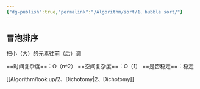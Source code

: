 ```yaml
---
{"dg-publish":true,"permalink":"/Algorithm/sort/1、bubble sort/"}
---
```



## 冒泡排序

把小（大）的元素往前（后）调

==时间复杂度==：O（n^2）
==空间复杂度==：O（1）
==是否稳定==：稳定


[[Algorithm/look up/2、Dichotomy\|2、Dichotomy]]

